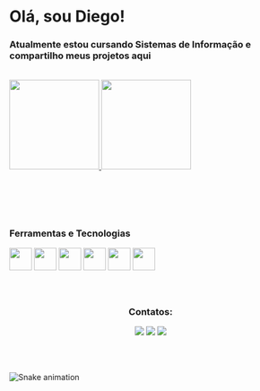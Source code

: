 <h1> Olá, sou Diego! </h1>
<a><h3>Atualmente estou cursando Sistemas de Informação e compartilho meus projetos aqui</h3></a>
<br>

<div>
<a href="https://github.com/diegogodoy06">
<img height="160em" src="https://github-readme-stats.vercel.app/api/top-langs/?username=diegogodoy06&layout=compact&langs_count=7&theme=dark"/> <img height="160em" src="https://github-readme-stats.vercel.app/api?username=diegogodoy06&show_icons=true&theme=dark&include_all_commits=true&count_private=true"/>
</div>
  
  
<br>  <div align="center" dir="auto"> 
<h2 dir="auto"></h2></div> <br>
<a><h3>Ferramentas e Tecnologias</h3></a>
  
<a><img src="https://cdn.jsdelivr.net/gh/devicons/devicon/icons/behance/behance-original.svg" width="40" height="40"/></a><a> <img src="https://cdn.jsdelivr.net/gh/devicons/devicon/icons/photoshop/photoshop-plain.svg" width="40" height="40"/></a> <a><img src="https://cdn.jsdelivr.net/gh/devicons/devicon/icons/html5/html5-original.svg" width="40" height="40"/></a> <a><img src="https://cdn.jsdelivr.net/gh/devicons/devicon/icons/css3/css3-original.svg" width="40" height="40"/></a> <a><img src="https://cdn.jsdelivr.net/gh/devicons/devicon/icons/python/python-original.svg" width="40" height="40"/></a> <a><img src="https://cdn.jsdelivr.net/gh/devicons/devicon/icons/csharp/csharp-original.svg" width="40" height="40"/></a>
  
  
  
<br>
<div align="center" dir="auto"> 
<h2 dir="auto"></h2>
  <a><h3>Contatos:</h3></a>

<div>
<a href="https://instagram.com/diego.hemsworth" target="_blank"><img src="https://img.shields.io/badge/-Instagram-%23E4405F?style=for-the-badge&logo=instagram&logoColor=white" target="_blank"></a>
<a href = "mailto:diegoalex-gdy@outlook.com"><img src="https://img.shields.io/badge/Microsoft_Outlook-0078D4?style=for-the-badge&logo=microsoft-outlook&logoColor=white" target="_blank"></a>
<a href="https://www.linkedin.com/in/diego-godoy-201146259/" target="_blank"><img src="https://img.shields.io/badge/-LinkedIn-%230077B5?style=for-the-badge&logo=linkedin&logoColor=white" target="_blank"></a>   
</div>
</div>
  <br><br>
  
  <div align="center" dir="auto"> 
<h2 dir="auto"></h2></div>


![Snake animation](https://github.com/diegogodoy06/diegogodoy06/blob/output/github-contribution-grid-snake.svg)
<br><br>
